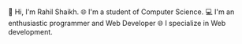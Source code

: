 👋 Hi, I'm Rahil Shaikh.
🌐 I'm a student of Computer Science.
💻 I'm an enthusiastic programmer and Web Developer
🌐 I specialize in Web development.

<!---
Rahil764/Rahil764 is a ✨ special ✨ repository because its `README.md` (this file) appears on your GitHub profile.
You can click the Preview link to take a look at your changes.
--->
